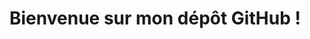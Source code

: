 <html>
  <head><title>Mon premier fichier</title></head>
  <body>
    <h1>Bienvenue sur mon dépôt GitHub !</h1>
  </body>
</html>
